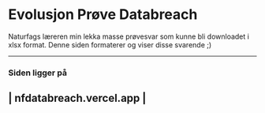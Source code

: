 # Evolusjon Prøve Databreach

Naturfags læreren min lekka masse prøvesvar som kunne bli downloadet i xlsx format.
Denne siden formaterer og viser disse svarende ;\)

---

### Siden ligger på 
## |   nfdatabreach.vercel.app   |